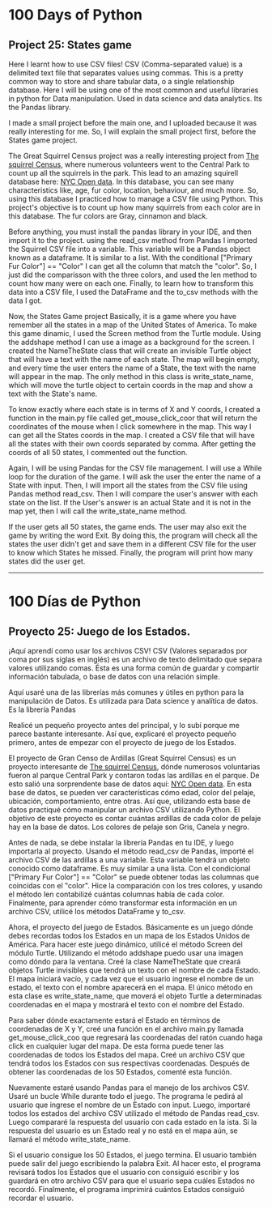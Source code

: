 # 100 Days of Python
## Project 25: States game

Here I learnt how to use CSV files!
CSV (Comma-separated value) is a delimited text file that separates values using commas. This is a pretty common way to store and share tabular data, o a single relationship database.
Here I will be using one of the most common and useful libraries in python for Data manipulation. Used in data science and data analytics. Its the Pandas library.

I made a small project before the main one, and I uploaded because it was really interesting for me. So, I will explain the small project first, before the States game project.

The Great Squirrel Census project was a really interesting project from [The squirrel Census](https://www.thesquirrelcensus.com/), where numerous volunteers went to the Central Park to count up all the squirrels in the park. This lead to an amazing squirell database here: [NYC Open data](https://data.cityofnewyork.us/Environment/2018-Central-Park-Squirrel-Census-Squirrel-Data/vfnx-vebw).
In this database, you can see many characteristics like, age, fur color, location, behaviour, and much more. So, using this database I practiced how to manage a CSV file using Python. This project's objective is to count up how many squirrels from each color are in this database. The fur colors are Gray, cinnamon and black.

Before anything, you must install the pandas library in your IDE, and then import it to the project.
using the read_csv method from Pandas I imported the Squirrel CSV file into a variable. This variable will be a Pandas object known as a dataframe. It is similar to a list. With the conditional ["Primary Fur Color"] == "Color" I can get all the column that match the "color". So, I just did the comparisson with the three colors, and used the len method to count how many were on each one. 
Finally, to learn how to transform this data into a CSV file, I used the DataFrame and the to_csv methods with the data I got.

Now, the States Game project
Basically, it is a game where you have remember all the states in a map of the United States of America.
To make this game dinamic, I used the Screen method from the Turtle module. Using the addshape method I can use a image as a background for the screen. 
I created the NameTheState class that will create an invisible Turtle object that will have a text with the name of each state. The map will begin empty, and every time the user enters the name of a State, the text with the name will appear in the map. The only method in this class is write_state_name, which will move the turtle object to certain coords in the map and show a text with the State's name.

To know exactly where each state is in terms of X and Y coords, I created a function in the main.py file called get_mouse_click_coor that will return the coordinates of the mouse when I click somewhere in the map. This way I can get all the States coords in the map. I created a CSV file that will have all the states with their own coords separated by comma. After getting the coords of all 50 states, I commented out the function. 

Again, I will be using Pandas for the CSV file management.
I will use a While loop for the duration of the game. I will ask the user the enter the name of a State with input. Then, I will import all the states from the CSV file using Pandas method read_csv. Then I will compare the user's answer with each state on the list. If the User's answer is an actual State and it is not in the map yet, then I will call the write_state_name method. 

If the user gets all 50 states, the game ends. The user may also exit the game by writing the word Exit. By doing this, the program will check all the states the user didn't get and save them in a different CSV file for the user to know which States he missed. 
Finally, the program will print how many states did the user get.

--------------------------------------------------------------------------------------------------------------------------------------------------------------------------------

# 100 Días de Python
## Proyecto 25: Juego de los Estados.

¡Aquí aprendí como usar los archivos CSV!
CSV (Valores separados por coma por sus siglas en inglés) es un archivo de texto delimitado que separa valores utilizando comas. Ésta es una forma común de guardar y compartir información tabulada, o base de datos con una relación simple.

Aquí usaré una de las librerías más comunes y útiles en python para la manipulación de Datos. Es utilizada para Data science y analítica de datos. Es la librería Pandas

Realicé un pequeño proyecto antes del principal, y lo subí porque me parece bastante interesante. Así que, explicaré el proyecto pequeño primero, antes de empezar con el proyecto de juego de los Estados.

El proyecto de Gran Censo de Ardillas (Great Squirrel Census) es un proyecto interesante de [The squirrel Census](https://www.thesquirrelcensus.com/), dónde numerosos voluntarias fueron al parque Central Park y contaron todas las ardillas en el parque. De esto salió una sorprendente base de datos aquí: [NYC Open data](https://data.cityofnewyork.us/Environment/2018-Central-Park-Squirrel-Census-Squirrel-Data/vfnx-vebw).
En esta base de datos, se pueden ver características cómo edad, color del pelaje, ubicación, comportamiento, entre otras. Así que, utilizando esta base de datos practiqué cómo manipular un archivo CSV utilizando Python. El objetivo de este proyecto es contar cuántas ardillas de cada color de pelaje hay en la base de datos. Los colores de pelaje son Gris, Canela y negro.

Antes de nada, se debe instalar la librería Pandas en tu IDE, y luego importarla al proyecto.
Usando el método read_csv de Pandas, importé el archivo CSV de las ardillas a una variable. Esta variable tendrá un objeto conocido como dataframe. Es muy similar a una lista. Con el condicional ["Primary Fur Color"] == "Color" se puede obtener todas las columnas que coincidas con el "color". Hice la comparación con los tres colores, y usando el método len contabilizé cuántas columnas había de cada color.
Finalmente, para aprender cómo transformar esta información en un archivo CSV, utilicé los métodos DataFrame y to_csv.

Ahora, el proyecto del juego de Estados.
Básicamente es un juego dónde debes recordas todos los Estados en un mapa de los Estados Unidos de América.
Para hacer este juego dinámico, utilicé el método Screen del módulo Turtle. Utilizando el método addshape puedo usar una imagen como dóndo para la ventana.
Creé la clase NameTheState que creará objetos Turtle invisibles que tendrá un texto con el nombre de cada Estado. El mapa iniciará vacío, y cada vez que el usuario ingrese el nombre de un estado, el texto con el nombre aparecerá en el mapa. El único método en esta clase es write_state_name, que moverá el objeto Turtle a determinadas coordenadas en el mapa y mostrará el texto con el nombre del Estado.

Para saber dónde exactamente estará el Estado en términos de coordenadas de X y Y, creé una función en el archivo main.py llamada get_mouse_click_coo que regresará las coordenadas del ratón cuando haga click en cualquier lugar del mapa. De esta forma puede tener las coordenadas de todos los Estados del mapa. Creé un archivo CSV que tendrá todos los Estados con sus respectivas coordenadas. Después de obtener las coordenadas de los 50 Estados, comenté esta función.

Nuevamente estaré usando Pandas para el manejo de los archivos CSV.
Usaré un bucle While durante todo el juego. The programa le pedirá al usuario que ingrese el nombre de un Estado con input. Luego, importaré todos los estados del archivo CSV utilizado el método de Pandas read_csv. Luego compararé la respuesta del usuario con cada estado en la ista. Si la respuesta del usuario es un Estado real y no está en el mapa aún, se llamará el método write_state_name.

Si el usuario consigue los 50 Estados, el juego termina. El usuario también puede salir del juego escribiendo la palabra Exit. Al hacer esto, el programa revisará todos los Estados que el usuario con consiguió escribir y los guardará en otro archivo CSV para que el usuario sepa cuáles Estados no recordó.
Finalmente, el programa imprimirá cuántos Estados consiguió recordar el usuario.
